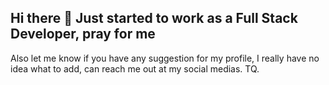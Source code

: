 ## Hi there 👋 Just started to work as a Full Stack Developer, pray for me
Also let me know if you have any suggestion for my profile, I really have no idea what to add, can reach me out at my social medias. TQ.

<!--
**ArifZaimah/ArifZaimah** is a ✨ _special_ ✨ repository because its `README.md` (this file) appears on your GitHub profile.

Here are some ideas to get you started:

- 🔭 I’m currently working on ...
- 🌱 I’m currently learning ...
- 👯 I’m looking to collaborate on ...
- 🤔 I’m looking for help with ...
- 💬 Ask me about ...
- 📫 How to reach me: ...
- 😄 Pronouns: ...
- ⚡ Fun fact: ...
-->
